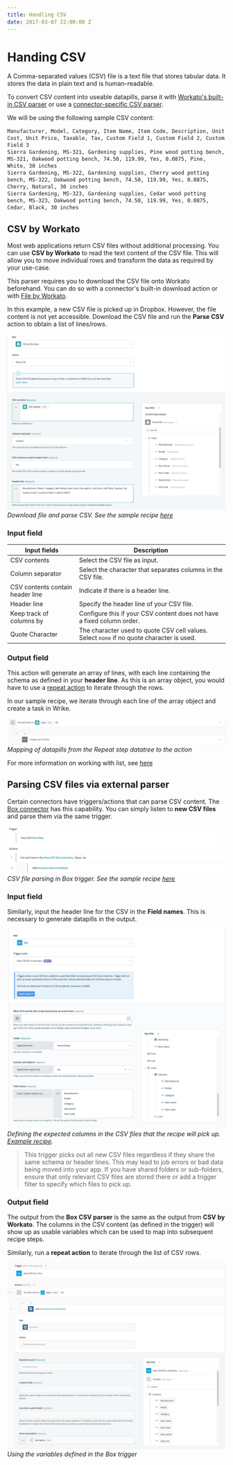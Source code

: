 ```yaml
---
title: Handling CSV
date: 2017-03-07 22:00:00 Z
---
```


# Handing CSV
A Comma-separated values (CSV) file is a text file that stores tabular data. It stores the data in plain text and is human-readable.

To convert CSV content into useable datapills, parse it with [Workato's built-in CSV parser](csv-by-workato) or use a [connector-specific CSV parser](#parsing-csv-files-via-external-parser).

We will be using the following sample CSV content:
```
Manufacturer, Model, Category, Item Name, Item Code, Description, Unit Cost, Unit Price, Taxable, Tax, Custom Field 1, Custom Field 2, Custom Field 3
Sierra Gardening, MS-321, Gardening supplies, Pine wood potting bench, MS-321, Oakwood potting bench, 74.50, 119.99, Yes, 0.0875, Pine, White, 30 inches
Sierra Gardening, MS-322, Gardening supplies, Cherry wood potting bench, MS-322, Oakwood potting bench, 74.50, 119.99, Yes, 0.0875, Cherry, Natural, 30 inches
Sierra Gardening, MS-323, Gardening supplies, Cedar wood potting bench, MS-323, Oakwood potting bench, 74.50, 119.99, Yes, 0.0875, Cedar, Black, 30 inches
```

## CSV by Workato
Most web applications return CSV files without additional processing. You can use **CSV by Workato** to read the text content of the CSV file. This will allow you to move individual rows and transform the data as required by your use-case.

This parser requires you to download the CSV file onto Workato beforehand. You can do so with a connector's built-in download action or with [File by Workato](/handling-files-and-attachments.md).

In this example, a new CSV file is picked up in Dropbox. However, the file content is not yet accessible. Download the CSV file and run the **Parse CSV** action to obtain a list of lines/rows.

![Download file and parse CSV](/assets/images/features/handling-csv-files/download-file-and-parse-csv.png)
*Download file and parse CSV. See the sample recipe [here](https://www.workato.com/recipes/492685)*

### Input field
| Input fields     | Description                                                  |
| ---------------- | ------------------------------------------------------------ |
| CSV contents     | Select the CSV file as input.                                |
| Column separator | Select the character that separates columns in the CSV file. |
| CSV contents contain header line | Indicate if there is a header line.          |
| Header line      | Specify the header line of your CSV file.                    |
| Keep track of columns by | Configure this if your CSV content does not have a fixed column order. |
| Quote Character  | The character used to quote CSV cell values. Select `none` if no quote character is used. |

### Output field
This action will generate an array of lines, with each line containing the schema as defined in your **header line**. As this is an array object, you would have to use a [repeat action](/recipes/steps.md#repeat-step) to iterate through the rows.

In our sample recipe, we iterate through each line of the array object and create a task in Wrike.

![Mapping of datapills from the Repeat step datatree to the action](/assets/images/features/handling-csv-files/parse-csv-mapping.png)
*Mapping of datapills from the Repeat step datatree to the action*

For more information on working with list, see [here](/features/list-management.md)

## Parsing CSV files via external parser
Certain connectors have triggers/actions that can parse CSV content. The [Box connector](/connectors/box.md) has this capability. You can simply listen to **new CSV files** and parse them via the same trigger.

![CSV file parsing in Box trigger](/assets/images/features/handling-csv-files/csv-file-parsing-recipe.png)
*CSV file parsing in Box trigger. See the sample recipe [here](https://www.workato.com/recipes/485023)*

### Input field
Similarly, input the header line for the CSV in the **Field names**. This is necessary to generate datapills in the output.

![Define expected columns in CSV](/assets/images/features/handling-csv-files/define-expected-csv-columns.png)
*Defining the expected columns in the CSV files that the recipe will pick up. [Example recipe](https://www.workato.com/recipes/485023).*

> This trigger picks out all new CSV files regardless if they share the same schema or header lines. This may lead to job errors or bad data being moved into your app. If you have shared folders or sub-folders, ensure that only relevant CSV files are stored there or add a trigger filter to specify which files to pick up.

### Output field
The output from the **Box CSV parser** is the same as the output from **CSV by Workato**. The columns in the CSV content (as defined in the trigger) will show up as usable variables which can be used to map into subsequent recipe steps.

Similarly, run a **repeat action** to iterate through the list of CSV rows.

![Using the variables defined in the Box trigger](/assets/images/features/handling-csv-files/use-defined-csv-variables.png)
*Using the variables defined in the Box trigger*
